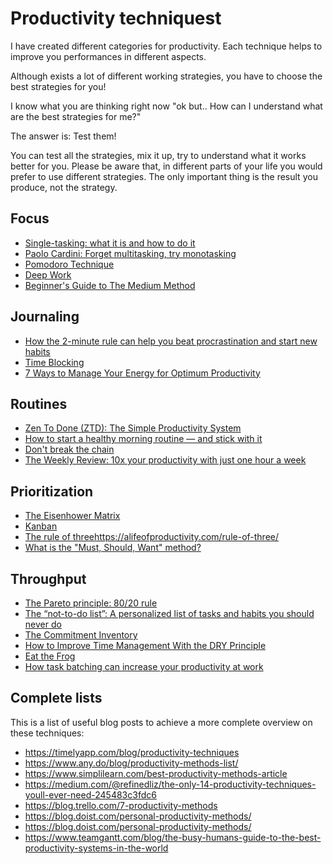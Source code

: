 # Productivity techniquest

I have created different categories for productivity. Each technique helps to improve you performances in different aspects. 

Although exists a lot of different working strategies, you have to choose the best strategies for you! 

I know what you are thinking right now "ok but.. How can I understand what are the best strategies for me?"

The answer is: Test them!

You can test all the strategies, mix it up, try to understand what it works better for you. Please be aware that, in different parts of your life you would prefer to use different strategies. The only important thing is the result you produce, not the strategy.


## Focus
- [Single-tasking: what it is and how to do it](https://timelyapp.com/blog/single-tasking)
- [Paolo Cardini: Forget multitasking, try monotasking](https://www.youtube.com/watch?v=0YNeyBANrTI&ab_channel=TED)
- [Pomodoro Technique](https://en.wikipedia.org/wiki/Pomodoro_Technique)
- [Deep Work](https://www.amazon.it/Deep-Work-Focused-Success-Distracted/dp/0349411905)
- [Beginner's Guide to The Medium Method](https://www.routine.co/blog/medium-method)


## Journaling
- [How the 2-minute rule can help you beat procrastination and start new habits](https://www.cnbc.com/2019/02/01/the-2-minute-rule-how-to-stop-procrastinating-and-start-new-habits.html)
- [Time Blocking](https://todoist.com/it/productivity-methods/time-blocking)
- [7 Ways to Manage Your Energy for Optimum Productivity](https://www.americanexpress.com/en-us/business/trends-and-insights/articles/7-ways-to-manage-your-energy-for-optimum-productivity/)



## Routines
- [Zen To Done (ZTD): The Simple Productivity System](https://zenhabits.net/zen-to-done-ztd-the-ultimate-simple-productivity-system/)
- [How to start a healthy morning routine — and stick with it](https://edition.cnn.com/2021/08/24/health/morning-routine-healthy-tips-wellness/index.html)
- [Don't break the chain](https://blog.doist.com/dont-break-the-chain/)
- [The Weekly Review: 10x your productivity with just one hour a week](https://todoist.com/productivity-methods/weekly-review)


## Prioritization
- [The Eisenhower Matrix](https://todoist.com/productivity-methods/eisenhower-matrix)
- [Kanban](https://www.youtube.com/watch?v=iVaFVa7HYj4&ab_channel=Atlassian)
- [The rule of three]()https://alifeofproductivity.com/rule-of-three/
- [What is the "Must, Should, Want" method?](https://www.routine.co/blog/must-should-want-method)


## Throughput
- [The Pareto principle: 80/20 rule](https://asana.com/resources/pareto-principle-80-20-rule)
- [The “not-to-do list”: A personalized list of tasks and habits you should never do](https://www.spica.com/blog/not-to-do-list)
-  [The Commitment Inventory](https://todoist.com/productivity-methods/commitment-inventory)
- [How to Improve Time Management With the DRY Principle](https://www.makeuseof.com/how-to-improve-time-management-dry-principle/)
- [Eat the Frog](https://todoist.com/productivity-methods/eat-the-frog)
- [How task batching can increase your productivity at work](https://asana.com/it/resources/task-batching)



## Complete lists
This is a list of useful blog posts to achieve a more complete overview on these techniques: 

- https://timelyapp.com/blog/productivity-techniques
- https://www.any.do/blog/productivity-methods-list/
- https://www.simplilearn.com/best-productivity-methods-article
- https://medium.com/@refinedliz/the-only-14-productivity-techniques-youll-ever-need-245483c3fdc6
- https://blog.trello.com/7-productivity-methods
- https://blog.doist.com/personal-productivity-methods/
- https://blog.doist.com/personal-productivity-methods/
- https://www.teamgantt.com/blog/the-busy-humans-guide-to-the-best-productivity-systems-in-the-world
